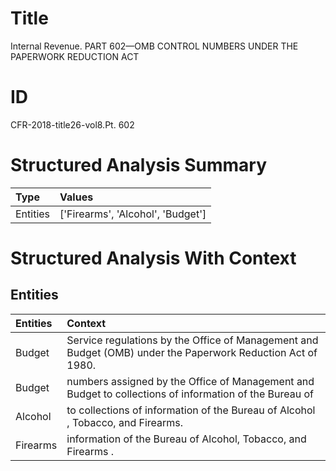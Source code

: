 # Title

 Internal Revenue. PART 602—OMB CONTROL NUMBERS UNDER THE PAPERWORK REDUCTION ACT


# ID

 CFR-2018-title26-vol8.Pt. 602


# Structured Analysis Summary

| Type     | Values                            |
|:---------|:----------------------------------|
| Entities | ['Firearms', 'Alcohol', 'Budget'] |


# Structured Analysis With Context

 


## Entities

| Entities   | Context                                                                                                      |
|:-----------|:-------------------------------------------------------------------------------------------------------------|
| Budget     | Service regulations by the Office of Management and Budget  (OMB) under the Paperwork Reduction Act of 1980. |
| Budget     | numbers assigned by the Office of Management and Budget to collections of information of the Bureau of       |
| Alcohol    | to collections of information of the Bureau of Alcohol , Tobacco, and Firearms.                              |
| Firearms   | information of the Bureau of Alcohol, Tobacco, and Firearms .                                                |


